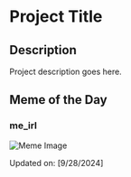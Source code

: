 # Project Title

## Description

Project description goes here.

## Meme of the Day

### me_irl
![Meme Image](https://i.redd.it/4m5yfhc8boqd1.png)

Updated on: [9/28/2024]